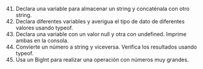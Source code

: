 41. Declara una variable para almacenar un string y concaténala con otro string.
42. Declara diferentes variables y averigua el tipo de dato de diferentes valores usando typeof.
43. Declara una variable con un valor null y otra con undefined. Imprime ambas en la consola.
44. Convierte un número a string y viceversa. Verifica los resultados usando typeof.
45. Usa un BigInt para realizar una operación con números muy grandes.